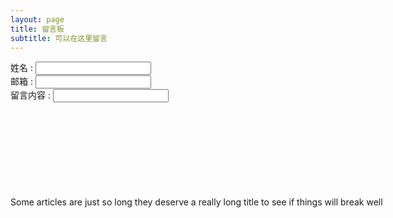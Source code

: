 ```yaml
---
layout: page
title: 留言板
subtitle: 可以在这里留言
---
```



 <div class="kk" style="wiidth:900px; height:266px;margin:0 auto">
 <div class="cl" style="margin:0 auto; width:600px;height:200px;">

 姓名 : <input type="text">
 <br>
 邮箱 : <input type="text">
 <br>
 留言内容 : <input type="text">
 </div>
 <div class="ck" style="margin:0 auto; width:600px;height:200px;">
   <br>Some articles are just so long they deserve a really long title to see if things will break well
  </div>
 </div>

